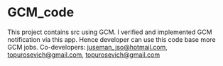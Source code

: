 # GCM_code
This project contains src using GCM.
I verified and implemented GCM notification via this app.
Hence developer can use this code base more GCM jobs.
Co-developers: juseman_jso@hotmail.com, topurosevich@gmail.com, topurosevich@gmail.com

